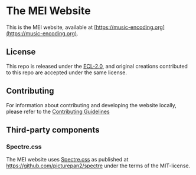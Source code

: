 # The MEI Website

This is the MEI website, available at [https://music-encoding.org](https://music-encoding.org).

## License

This repo is released under the [ECL-2.0](LICENSE.md), and original creations contributed to this repo are accepted under the same license.

## Contributing

For information about contributing and developing the website locally, please refer to the [Contributing Guidelines](CONTRIBUTING.md)

## Third-party components

### Spectre.css

The MEI website uses [Spectre.css](https://picturepan2.github.io/spectre/) as published at https://github.com/picturepan2/spectre under the terms of the MIT-license.
